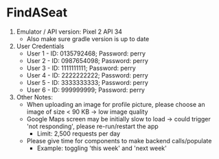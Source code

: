 # FindASeat
1. Emulator / API version: Pixel 2 API 34
    - Also make sure gradle version is up to date
2. User Credentials
    - User 1 - ID: 0135792468; Password: perry
    - User 2 - ID: 0987654098; Password: perry
    - User 3 - ID: 1111111111; Password: perry
    - User 4 - ID: 2222222222; Password: perry
    - User 5 - ID: 3333333333; Password: perry
    - User 6 - ID: 999999999; Password: perry
3. Other Notes:
    - When uploading an image for profile picture, please choose an image of size < 90 KB -> low image quality
    - Google Maps screen may be initially slow to load -> could trigger 'not responding', please re-run/restart the app
       - Limit: 2,500 requests per day
    - Please give time for components to make backend calls/populate
       - Example: toggling 'this week' and 'next week'
